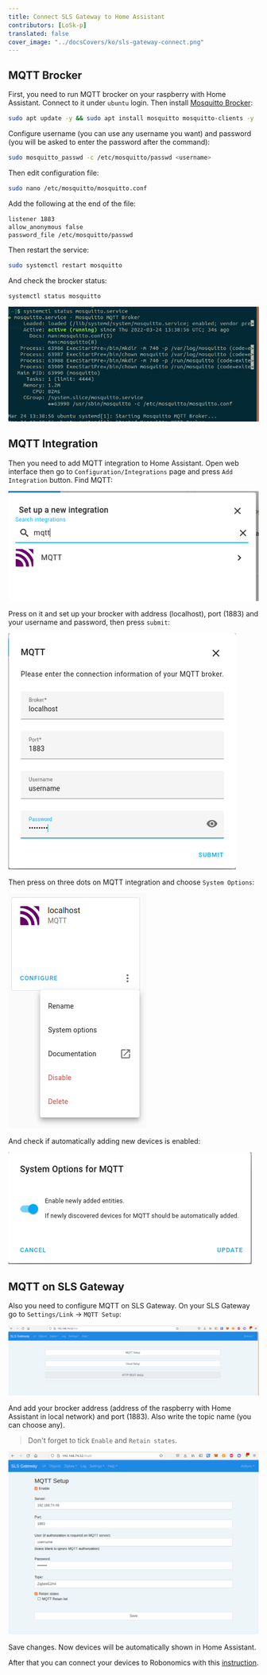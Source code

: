 ```yaml
---
title: Connect SLS Gateway to Home Assistant
contributors: [LoSk-p]
translated: false
cover_image: "../docsCovers/ko/sls-gateway-connect.png"
---
```


## MQTT Brocker

First, you need to run MQTT brocker on your raspberry with Home Assistant. Connect to it under `ubuntu` login. Then install [Mosquitto Brocker](https://mosquitto.org/):

```bash
sudo apt update -y && sudo apt install mosquitto mosquitto-clients -y
```
Configure username (you can use any username you want) and password (you will be asked to enter the password after the command):
```bash
sudo mosquitto_passwd -c /etc/mosquitto/passwd <username>
```
Then edit configuration file:
```bash
sudo nano /etc/mosquitto/mosquitto.conf
```
Add the following at the end of the file:
```
listener 1883
allow_anonymous false
password_file /etc/mosquitto/passwd
```

Then restart the service:

```bash
sudo systemctl restart mosquitto
```

And check the brocker status:
```bash
systemctl status mosquitto
```

![mosquitto](../images/home-assistant/mosquitto.png)

## MQTT Integration

Then you need to add MQTT integration to Home Assistant. Open web interface then go to `Configuration/Integrations` page and press `Add Integration` button. Find MQTT:

![mqtt](../images/home-assistant/mqtt.png)

Press on it and set up your brocker with address (localhost), port (1883) and your username and password, then press `submit`:

![mqtt1](../images/home-assistant/mqtt1.png)

Then press on three dots on MQTT integration and choose `System Options`:

![mqtt_options](../images/home-assistant/mqtt_conf.png)

And check if automatically adding new devices is enabled:

![mqtt_dev](../images/home-assistant/add_dev.png)

## MQTT on SLS Gateway

Also you need to configure MQTT on SLS Gateway. On your SLS Gateway go to `Settings/Link` -> `MQTT Setup`:

![sls-mqtt](../images/home-assistant/sls-mqtt.png)

And add your brocker address (address of the raspberry with Home Assistant in local network) and port (1883). Also write the topic name (you can choose any). 
> Don't forget to tick `Enable` and `Retain states`.

![sls-mqtt1](../images/home-assistant/sls-mqtt1.png)

Save changes. Now devices will be automatically shown in Home Assistant.

After that you can connect your devices to Robonomics with this [instruction](/docs/add-smart-device-to-robonomics).
